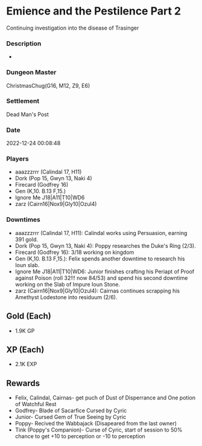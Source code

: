 # Emience and the Pestilence Part 2
Continuing investigation into the disease of Trasinger
### Description
-
### Dungeon Master
ChristmasChug(G16, M12, Z9, E6)
### Settlement
Dead Man's Post
### Date
2022-12-24 00:08:48
### Players
* aaazzzrrr (Calindal 17, H11)
* Dork (Pop 15, Gwyn 13, Naki 4)
* Firecard (Godfrey 16)
* Gen (K,10. B.13 F,15.)
* Ignore Me J18|A11|T10|WD6
* zarz (Cairn16|Nox9|Gly10|Ozul4)
### Downtimes
* aaazzzrrr (Calindal 17, H11): Calindal works using Persuasion, earning 391 gold.
* Dork (Pop 15, Gwyn 13, Naki 4): Poppy researches the Duke's Ring (2/3).
* Firecard (Godfrey 16): 3/18 working on kingdom
* Gen (K,10. B.13 F,15.): Felix spends another downtime to research his Ioun slab.
* Ignore Me J18|A11|T10|WD6: Junior finishes crafting his Periapt of Proof against Poison (roll 32!!! now 84/53) and spend his second downtime working on the Slab of Impure Ioun Stone.
* zarz (Cairn16|Nox9|Gly10|Ozul4): Cairnas continues scrapping his Amethyst Lodestone into residuum (2/6).
## Gold (Each)
* 1.9K GP
## XP (Each)
* 2.1K EXP
## Rewards
* Felix, Calindal, Cairnas- get puch of Dust of Disperrance and One potion of Watchful Rest
* Godfrey- Blade of Sacarfice Cursed by Cyric
* Junior- Cursed Gem of True Seeing by Cyric
* Poppy- Recived the Wabbajack (Disapeared from the last owner)
* Tink (Poppy's Companion)- Curse of Cyric, start of session to 50% chance to get +10 to perception or -10 to perception